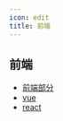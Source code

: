 ```yaml
---
icon: edit
title: 前端
---
```


## 前端

- [前端部分](./webpart.md)
- [vue](./web-vue.md)
- [react](./web-react.md)